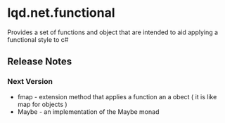 # lqd.net.functional

Provides a set of functions and object that are intended to aid applying a functional style to c#


## Release Notes

### Next Version 

* fmap - extension method that applies a function an a obect ( it is like map for objects )
* Maybe - an implementation of the Maybe monad
